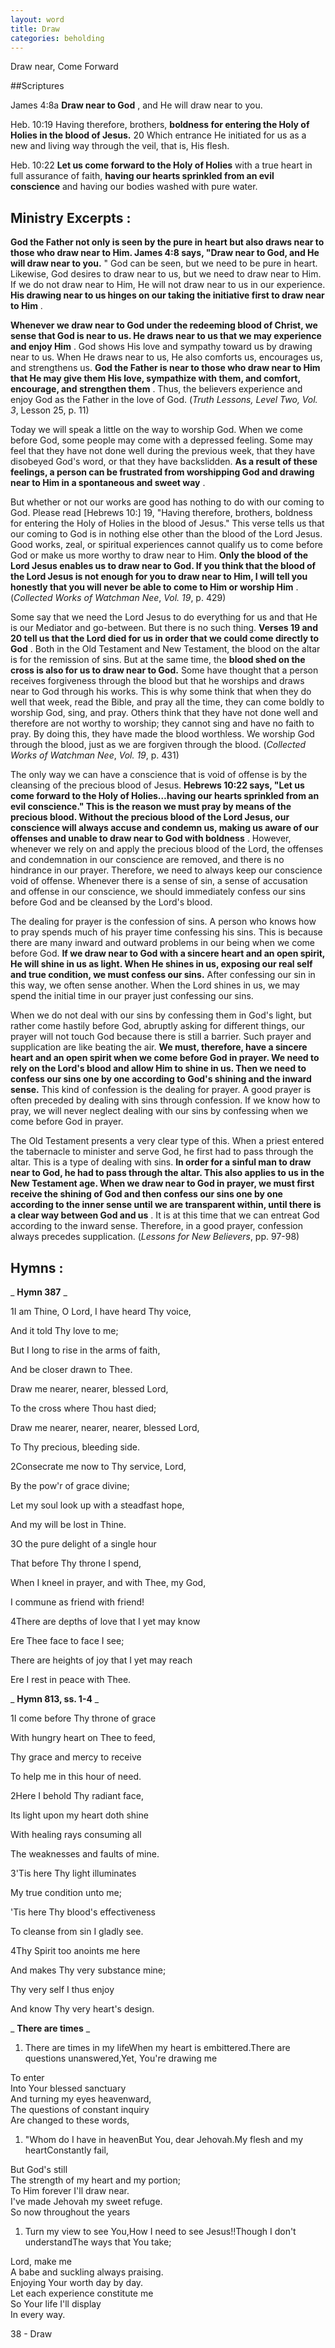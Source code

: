 ```yaml
---
layout: word
title: Draw
categories: beholding
---
```


Draw near, Come Forward

##Scriptures

James 4:8a **Draw near to God** , and He will draw near to you.

Heb. 10:19 Having therefore, brothers, **boldness for entering the Holy of Holies in the blood of Jesus.** 20 Which entrance He initiated for us as a new and living way through the veil, that is, His flesh.

Heb. 10:22 **Let us come forward to the Holy of Holies** with a true heart in full assurance of faith, **having our hearts sprinkled from an evil conscience** and having our bodies washed with pure water.

## Ministry Excerpts :

**God the Father not only is seen by the pure in heart but also draws near to those who draw near to Him. James 4:8 says, "Draw near to God, and He will draw near to you.** " God can be seen, but we need to be pure in heart. Likewise, God desires to draw near to us, but we need to draw near to Him. If we do not draw near to Him, He will not draw near to us in our experience. **His drawing near to us hinges on our taking the initiative first to draw near to Him** .

**Whenever we draw near to God under the redeeming blood of Christ, we sense that God is near to us. He draws near to us that we may experience and enjoy Him** . God shows His love and sympathy toward us by drawing near to us. When He draws near to us, He also comforts us, encourages us, and strengthens us. **God the Father is near to those who draw near to Him that He may give them His love, sympathize with them, and comfort, encourage, and strengthen them** . Thus, the believers experience and enjoy God as the Father in the love of God. (_Truth Lessons, Level Two, Vol. 3_, Lesson 25, p. 11)

Today we will speak a little on the way to worship God. When we come before God, some people may come with a depressed feeling. Some may feel that they have not done well during the previous week, that they have disobeyed God's word, or that they have backslidden. **As a result of these feelings, a person can be frustrated from worshipping God and drawing near to Him in a spontaneous and sweet way** .

But whether or not our works are good has nothing to do with our coming to God. Please read [Hebrews 10:] 19, "Having therefore, brothers, boldness for entering the Holy of Holies in the blood of Jesus." This verse tells us that our coming to God is in nothing else other than the blood of the Lord Jesus. Good works, zeal, or spiritual experiences cannot qualify us to come before God or make us more worthy to draw near to Him. **Only the blood of the Lord Jesus enables us to draw near to God. If you think that the blood of the Lord Jesus is not enough for you to draw near to Him, I will tell you honestly that you will never be able to come to Him or worship Him** . (_Collected Works of Watchman Nee_, _Vol. 19_, p. 429)

Some say that we need the Lord Jesus to do everything for us and that He is our Mediator and go-between. But there is no such thing. **Verses 19 and 20 tell us that the Lord died for us in order that we could come directly to God** . Both in the Old Testament and New Testament, the blood on the altar is for the remission of sins. But at the same time, the **blood shed on the cross is also for us to draw near to God.** Some have thought that a person receives forgiveness through the blood but that he worships and draws near to God through his works. This is why some think that when they do well that week, read the Bible, and pray all the time, they can come boldly to worship God, sing, and pray. Others think that they have not done well and therefore are not worthy to worship; they cannot sing and have no faith to pray. By doing this, they have made the blood worthless. We worship God through the blood, just as we are forgiven through the blood. (_Collected Works of Watchman Nee_, _Vol. 19_, p. 431)

The only way we can have a conscience that is void of offense is by the cleansing of the precious blood of Jesus. **Hebrews 10:22 says, "Let us come forward to the Holy of Holies…having our hearts sprinkled from an evil conscience." This is the reason we must pray by means of the precious blood. Without the precious blood of the Lord Jesus, our conscience will always accuse and condemn us, making us aware of our offenses and unable to draw near to God with boldness** . However, whenever we rely on and apply the precious blood of the Lord, the offenses and condemnation in our conscience are removed, and there is no hindrance in our prayer. Therefore, we need to always keep our conscience void of offense. Whenever there is a sense of sin, a sense of accusation and offense in our conscience, we should immediately confess our sins before God and be cleansed by the Lord's blood.

The dealing for prayer is the confession of sins. A person who knows how to pray spends much of his prayer time confessing his sins. This is because there are many inward and outward problems in our being when we come before God. **If we draw near to God with a sincere heart and an open spirit, He will shine in us as light. When He shines in us, exposing our real self and true condition, we must confess our sins.** After confessing our sin in this way, we often sense another. When the Lord shines in us, we may spend the initial time in our prayer just confessing our sins.

When we do not deal with our sins by confessing them in God's light, but rather come hastily before God, abruptly asking for different things, our prayer will not touch God because there is still a barrier. Such prayer and supplication are like beating the air. **We must, therefore, have a sincere heart and an open spirit when we come before God in prayer. We need to rely on the Lord's blood and allow Him to shine in us. Then we need to confess our sins one by one according to God's shining and the inward sense.** This kind of confession is the dealing for prayer. A good prayer is often preceded by dealing with sins through confession. If we know how to pray, we will never neglect dealing with our sins by confessing when we come before God in prayer.

The Old Testament presents a very clear type of this. When a priest entered the tabernacle to minister and serve God, he first had to pass through the altar. This is a type of dealing with sins. **In order for a sinful man to draw near to God, he had to pass through the altar. This also applies to us in the New Testament age. When we draw near to God in prayer, we must first receive the shining of God and then confess our sins one by one according to the inner sense until we are transparent within, until there is a clear way between God and us** . It is at this time that we can entreat God according to the inward sense. Therefore, in a good prayer, confession always precedes supplication. (_Lessons for New Believers_, pp. 97-98)

## Hymns :

_ **Hymn 387** _

1I am Thine, O Lord, I have heard Thy voice,

And it told Thy love to me;

But I long to rise in the arms of faith,

And be closer drawn to Thee.

Draw me nearer, nearer, blessed Lord,

To the cross where Thou hast died;

Draw me nearer, nearer, nearer, blessed Lord,

To Thy precious, bleeding side.

2Consecrate me now to Thy service, Lord,

By the pow'r of grace divine;

Let my soul look up with a steadfast hope,

And my will be lost in Thine.

3O the pure delight of a single hour

That before Thy throne I spend,

When I kneel in prayer, and with Thee, my God,

I commune as friend with friend!

4There are depths of love that I yet may know

Ere Thee face to face I see;

There are heights of joy that I yet may reach

Ere I rest in peace with Thee.

_ **Hymn 813, ss. 1-4** _

1I come before Thy throne of grace

With hungry heart on Thee to feed,

Thy grace and mercy to receive

To help me in this hour of need.

2Here I behold Thy radiant face,

Its light upon my heart doth shine

With healing rays consuming all

The weaknesses and faults of mine.

3'Tis here Thy light illuminates

My true condition unto me;

'Tis here Thy blood's effectiveness

To cleanse from sin I gladly see.

4Thy Spirit too anoints me here

And makes Thy very substance mine;

Thy very self I thus enjoy

And know Thy very heart's design.

_ **There are times** _

1. There are times in my lifeWhen my heart is embittered.There are questions unanswered,Yet, You're drawing me

To enter  
Into Your blessed sanctuary  
And turning my eyes heavenward,  
The questions of constant inquiry  
Are changed to these words,

1. "Whom do I have in heavenBut You, dear Jehovah.My flesh and my heartConstantly fail,

But God's still  
The strength of my heart and my portion;  
To Him forever I'll draw near.  
I've made Jehovah my sweet refuge.  
So now throughout the years

1. Turn my view to see You,How I need to see Jesus!!Though I don't understandThe ways that You take;

Lord, make me  
A babe and suckling always praising.  
Enjoying Your worth day by day.  
Let each experience constitute me  
So Your life I'll display  
In every way.

38 - Draw
